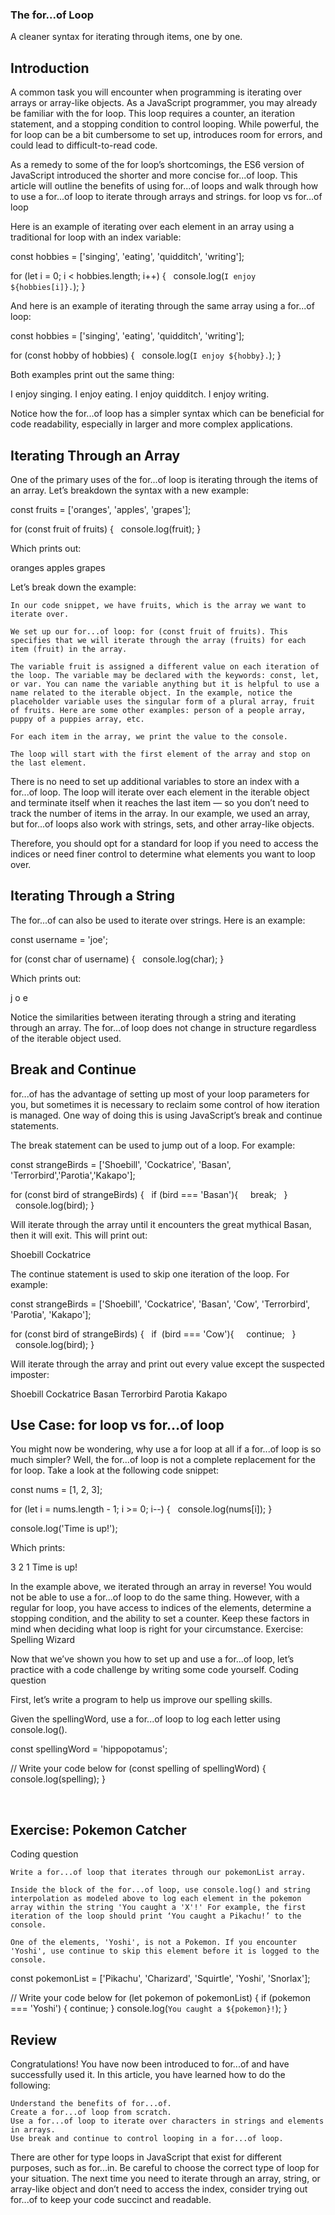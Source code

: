 ### The for...of Loop

A cleaner syntax for iterating through items, one by one.

## Introduction

A common task you will encounter when programming is iterating over arrays or array-like objects. As a JavaScript programmer, you may already be familiar with the for loop. This loop requires a counter, an iteration statement, and a stopping condition to control looping. While powerful, the for loop can be a bit cumbersome to set up, introduces room for errors, and could lead to difficult-to-read code.

As a remedy to some of the for loop’s shortcomings, the ES6 version of JavaScript introduced the shorter and more concise for...of loop. This article will outline the benefits of using for...of loops and walk through how to use a for...of loop to iterate through arrays and strings.
for loop vs for…of loop

Here is an example of iterating over each element in an array using a traditional for loop with an index variable:

const hobbies = ['singing', 'eating', 'quidditch', 'writing'];
 
for (let i = 0; i < hobbies.length; i++) {
  console.log(`I enjoy ${hobbies[i]}.`);
}

And here is an example of iterating through the same array using a for...of loop:

const hobbies = ['singing', 'eating', 'quidditch', 'writing'];
 
for (const hobby of hobbies) {
  console.log(`I enjoy ${hobby}.`);
}

Both examples print out the same thing:

I enjoy singing.
I enjoy eating.
I enjoy quidditch.
I enjoy writing.

Notice how the for...of loop has a simpler syntax which can be beneficial for code readability, especially in larger and more complex applications.




## Iterating Through an Array

One of the primary uses of the for...of loop is iterating through the items of an array. Let’s breakdown the syntax with a new example:

const fruits = ['oranges', 'apples', 'grapes'];
 
for (const fruit of fruits) {
  console.log(fruit);
}

Which prints out:

oranges
apples
grapes

Let’s break down the example:

    In our code snippet, we have fruits, which is the array we want to iterate over.

    We set up our for...of loop: for (const fruit of fruits). This specifies that we will iterate through the array (fruits) for each item (fruit) in the array.

    The variable fruit is assigned a different value on each iteration of the loop. The variable may be declared with the keywords: const, let, or var. You can name the variable anything but it is helpful to use a name related to the iterable object. In the example, notice the placeholder variable uses the singular form of a plural array, fruit of fruits. Here are some other examples: person of a people array, puppy of a puppies array, etc.

    For each item in the array, we print the value to the console.

    The loop will start with the first element of the array and stop on the last element.

There is no need to set up additional variables to store an index with a for...of loop. The loop will iterate over each element in the iterable object and terminate itself when it reaches the last item — so you don’t need to track the number of items in the array. In our example, we used an array, but for...of loops also work with strings, sets, and other array-like objects.

Therefore, you should opt for a standard for loop if you need to access the indices or need finer control to determine what elements you want to loop over.



## Iterating Through a String

The for...of can also be used to iterate over strings. Here is an example:

const username = 'joe';
 
for (const char of username) {
  console.log(char);
}

Which prints out:

j
o
e

Notice the similarities between iterating through a string and iterating through an array. The for...of loop does not change in structure regardless of the iterable object used.



## Break and Continue

for...of has the advantage of setting up most of your loop parameters for you, but sometimes it is necessary to reclaim some control of how iteration is managed. One way of doing this is using JavaScript’s break and continue statements.

The break statement can be used to jump out of a loop. For example:

const strangeBirds = ['Shoebill', 'Cockatrice', 'Basan', 'Terrorbird','Parotia','Kakapo'];
 
for (const bird of strangeBirds) {
  if (bird === 'Basan'){ 
    break; 
  }
  console.log(bird);
}

Will iterate through the array until it encounters the great mythical Basan, then it will exit. This will print out:

Shoebill
Cockatrice

The continue statement is used to skip one iteration of the loop. For example:

const strangeBirds = ['Shoebill', 'Cockatrice', 'Basan', 'Cow', 'Terrorbird', 'Parotia', 'Kakapo'];
 
for (const bird of strangeBirds) {
  if  (bird === 'Cow'){
    continue;
  }
  console.log(bird);
}

Will iterate through the array and print out every value except the suspected imposter:

Shoebill
Cockatrice
Basan
Terrorbird
Parotia
Kakapo




## Use Case: for loop vs for…of loop

You might now be wondering, why use a for loop at all if a for...of loop is so much simpler? Well, the for...of loop is not a complete replacement for the for loop. Take a look at the following code snippet:

const nums = [1, 2, 3];
 
for (let i = nums.length - 1; i >= 0; i--) {
  console.log(nums[i]);
}
 
console.log('Time is up!');

Which prints:

3
2
1
Time is up! 

In the example above, we iterated through an array in reverse! You would not be able to use a for...of loop to do the same thing. However, with a regular for loop, you have access to indices of the elements, determine a stopping condition, and the ability to set a counter. Keep these factors in mind when deciding what loop is right for your circumstance.
Exercise: Spelling Wizard

Now that we’ve shown you how to set up and use a for...of loop, let’s practice with a code challenge by writing some code yourself.
Coding question

First, let’s write a program to help us improve our spelling skills.

Given the spellingWord, use a for...of loop to log each letter using console.log().

const spellingWord = 'hippopotamus';

// Write your code below
for (const spelling of spellingWord) {
  console.log(spelling);
}

 

## Exercise: Pokemon Catcher
Coding question

    Write a for...of loop that iterates through our pokemonList array.

    Inside the block of the for...of loop, use console.log() and string interpolation as modeled above to log each element in the pokemon array within the string 'You caught a 'X'!' For example, the first iteration of the loop should print ‘You caught a Pikachu!’ to the console.

    One of the elements, 'Yoshi', is not a Pokemon. If you encounter 'Yoshi', use continue to skip this element before it is logged to the console.

const pokemonList = ['Pikachu', 'Charizard', 'Squirtle', 'Yoshi', 'Snorlax'];

// Write your code below
for (let pokemon of pokemonList) {
  if (pokemon === 'Yoshi') {
    continue;
  }
  console.log(`You caught a ${pokemon}!`);
}


## Review

Congratulations! You have now been introduced to for...of and have successfully used it. In this article, you have learned how to do the following:

    Understand the benefits of for...of.
    Create a for...of loop from scratch.
    Use a for...of loop to iterate over characters in strings and elements in arrays.
    Use break and continue to control looping in a for...of loop.

There are other for type loops in JavaScript that exist for different purposes, such as for...in. Be careful to choose the correct type of loop for your situation. The next time you need to iterate through an array, string, or array-like object and don’t need to access the index, consider trying out for...of to keep your code succinct and readable. 
